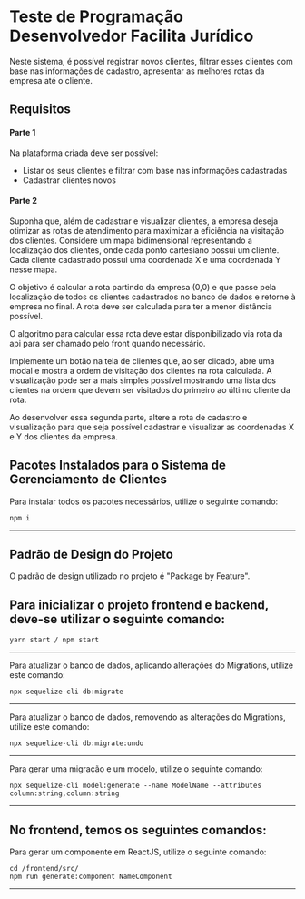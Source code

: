 # Teste de Programação Desenvolvedor Facilita Jurídico

Neste sistema, é possível registrar novos clientes, filtrar esses clientes com base nas informações de cadastro, apresentar as melhores rotas da empresa até o cliente.

## Requisitos

#### Parte 1

Na plataforma criada deve ser possível:
- Listar os seus clientes e filtrar com base nas informações cadastradas
- Cadastrar clientes novos

#### Parte 2

Suponha que, além de cadastrar e visualizar clientes, a empresa deseja otimizar as rotas de atendimento para maximizar a eficiência na visitação dos clientes. Considere um mapa bidimensional representando a localização dos clientes, onde cada ponto cartesiano possui um cliente. Cada cliente cadastrado possui uma coordenada X e uma coordenada Y nesse mapa.

O objetivo é calcular a rota partindo da empresa (0,0) e que passe pela localização de todos os clientes cadastrados no banco de dados e retorne à empresa no final. A rota deve ser calculada para ter a menor distância possível.

O algoritmo para calcular essa rota deve estar disponibilizado via rota da api para ser chamado pelo front quando necessário.

Implemente um botão na tela de clientes que, ao ser clicado, abre uma modal e mostra a ordem de visitação dos clientes na rota calculada. A visualização pode ser a mais simples possível mostrando uma lista dos clientes na ordem que devem ser visitados do primeiro ao último cliente da rota.

Ao desenvolver essa segunda parte, altere a rota de cadastro e visualização para que seja possível cadastrar e visualizar as coordenadas X e Y dos clientes da empresa.

## Pacotes Instalados para o Sistema de Gerenciamento de Clientes

Para instalar todos os pacotes necessários, utilize o seguinte comando:

    npm i
---

## Padrão de Design do Projeto
O padrão de design utilizado no projeto é "Package by Feature".

## Para inicializar o projeto frontend e backend, deve-se utilizar o seguinte comando:

    yarn start / npm start
---

Para atualizar o banco de dados, aplicando alterações do Migrations, utilize este comando:

    npx sequelize-cli db:migrate
---

Para atualizar o banco de dados, removendo as alterações do Migrations, utilize este comando:

    npx sequelize-cli db:migrate:undo
---

Para gerar uma migração e um modelo, utilize o seguinte comando:

    npx sequelize-cli model:generate --name ModelName --attributes column:string,column:string
---

## No frontend, temos os seguintes comandos:

Para gerar um componente em ReactJS, utilize o seguinte comando:

    cd /frontend/src/
    npm run generate:component NameComponent
---
